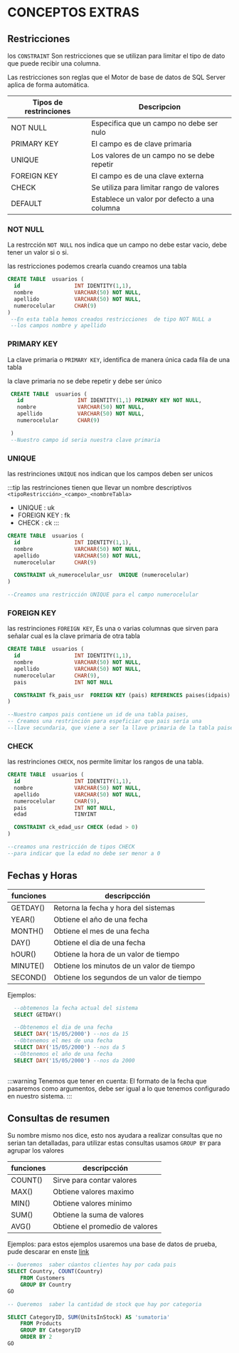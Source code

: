 # CONCEPTOS EXTRAS 

## Restricciones
los `CONSTRAINT` Son restricciones que se utilizan para limitar el tipo de dato que puede recibir una columna.

Las restricciones son reglas que el Motor de base de datos de SQL Server aplica de forma automática.

|Tipos de restrinciones|    Descripcion     |
|----------------------|--------------------|
|   NOT NULL           | Especifica que un campo no debe ser nulo
|   PRIMARY KEY         | El campo es de clave  primaria
|   UNIQUE             | Los valores de un campo no se debe repetir
|   FOREIGN KEY        | El campo es de una clave externa
|   CHECK              | Se utiliza para limitar rango de valores
|   DEFAULT            | Establece un valor por defecto a una columna

### NOT NULL
 La restrcción `NOT NULL` nos indica que un campo no debe estar vacio, debe tener un valor si o si.

 las restricciones podemos crearla cuando creamos una tabla  
 ```sql
 CREATE TABLE  usuarios (
   id                 INT IDENTITY(1,1),
   nombre             VARCHAR(50) NOT NULL,
   apellido           VARCHAR(50) NOT NULL,
   numerocelular      CHAR(9) 
 )
  --En esta tabla hemos creados restricciones  de tipo NOT NULL a 
  --los campos nombre y apellido
 ```
 
### PRIMARY KEY
  La clave primaria o `PRIMARY KEY`, identifica de manera única cada fila de una tabla 

  la clave primaria no se debe repetir y debe ser único
```sql
 CREATE TABLE  usuarios (
   id                 INT IDENTITY(1,1) PRIMARY KEY NOT NULL,
   nombre             VARCHAR(50) NOT NULL,
   apellido           VARCHAR(50) NOT NULL,
   numerocelular      CHAR(9) 

 )
 --Nuestro campo id seria nuestra clave primaria
 ```

 ### UNIQUE
 las restrinciones `UNIQUE` nos indican que los campos deben ser unicos 

:::tip
  las restrinciones tienen que llevar un nombre descriptivos `<tipoRestricción>_<campo>_<nombreTabla>`
  - UNIQUE      : uk
  - FOREIGN KEY : fk
  - CHECK       : ck
:::
 ```sql
 CREATE TABLE  usuarios (
   id                 INT IDENTITY(1,1),
   nombre             VARCHAR(50) NOT NULL,
   apellido           VARCHAR(50) NOT NULL,
   numerocelular      CHAR(9) 

   CONSTRAINT uk_numerocelular_usr  UNIQUE (numerocelular)
 )

 --Creamos una restricción UNIQUE para el campo numerocelular
 ```
 ### FOREIGN KEY
 las restrinciones `FOREIGN KEY`, Es una o varias columnas que sirven para señalar cual es la clave primaria de otra tabla

 ```sql
 CREATE TABLE  usuarios (
   id                 INT IDENTITY(1,1),
   nombre             VARCHAR(50) NOT NULL,
   apellido           VARCHAR(50) NOT NULL,
   numerocelular      CHAR(9),
   pais               INT NOT NULL

   CONSTRAINT fk_pais_usr  FOREIGN KEY (pais) REFERENCES paises(idpais)
 )

 --Nuestro campos pais contiene un id de una tabla paises,
 -- Creamos una restrinción para espeficiar que pais sería una 
 --llave secundaria, que viene a ser la llave primaria de la tabla paises
 ```
 ### CHECK
 las restrinciones `CHECK`, nos permite limitar los rangos de una tabla.

 ```sql
 CREATE TABLE  usuarios (
   id                 INT IDENTITY(1,1),
   nombre             VARCHAR(50) NOT NULL,
   apellido           VARCHAR(50) NOT NULL,
   numerocelular      CHAR(9),
   pais               INT NOT NULL,
   edad               TINYINT

   CONSTRAINT ck_edad_usr CHECK (edad > 0)
 )

 --creamos una restricción de tipos CHECK 
 --para indicar que la edad no debe ser menor a 0
 ```

## Fechas y Horas
|   funciones     |   descripcción    |
|-----------------|-------------------|
|  GETDAY()	      | Retorna la fecha y hora del sistemas
|  YEAR()		      | Obtiene el año de una fecha
|  MONTH()	      | Obtiene el mes de una fecha
|  DAY()			    | Obtiene el dia de una fecha
|  hOUR()	        | Obtiene la hora de un valor de tiempo
|  MINUTE()		    | Obtiene los minutos de un valor de  tiempo
|  SECOND()		    | Obtiene los segundos de un  valor de tiempo

Ejemplos: 

```sql
  --obtemenos la fecha actual del sistema
  SELECT GETDAY() 

  --Obtenemos el dia de una fecha
  SELECT DAY('15/05/2000') --nos da 15
  --Obtenemos el mes de una fecha
  SELECT DAY('15/05/2000') --nos da 5
  --Obtenemos el año de una fecha
  SELECT DAY('15/05/2000') --nos da 2000
 
```
:::warning Tenemos que tener en cuenta:
  El formato de la fecha que pasaremos como argumentos, debe ser igual a lo que tenemos configurado en nuestro sistema.
:::

## Consultas de resumen
Su nombre mismo nos dice, esto nos ayudara a realizar consultas que no serian tan detalladas, para utilizar estas consultas usamos `GROUP BY` para agrupar los valores

|   funciones     |   descripcción    |
|-----------------|-------------------|
|  COUNT()	      | Sirve para contar valores
|  MAX()		      | Obtiene valores maximo
|  MIN()	        | Obtiene valores minimo
|  SUM()			    | Obtiene la suma de valores
|  AVG()	        | Obtiene el promedio de valores

Ejemplos: para estos ejemplos usaremos una base de datos de prueba, pude descarar en enste [link](https://github.com/andresWeitzel/Base-de-datos-SQL-Northwind)

```sql
-- Queremos  saber cúantos clientes hay por cada pais
SELECT Country, COUNT(Country) 
	FROM Customers
	GROUP BY Country
GO

-- Queremos  saber la cantidad de stock que hay por categoria

SELECT CategoryID, SUM(UnitsInStock) AS 'sumatoria'
	FROM Products
	GROUP BY CategoryID
	ORDER BY 2
GO

```